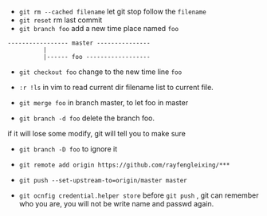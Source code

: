 - `git rm --cached filename` let git stop follow the `filename` 
- `git reset` rm last commit
- `git branch foo` add a new time place named `foo` 
```
----------------- master ---------------
          |
          |------ foo ------------------ 
```
- `git checkout foo` change to the new time line `foo` 

- `:r !ls` in vim to read current dir filename list to current file.

- `git merge foo` in branch  master, to let foo in master
- `git branch -d foo` delete the branch foo.

if it will lose some modify, git will tell you to make sure
- `git branch -D foo` to ignore it

- `git remote add origin https://github.com/rayfengleixing/***` 
- `git push --set-upstream-to=origin/master master` 

- `git ocnfig credential.helper store` before `git push` , git can remember who you are, you will not be write name and passwd again.


